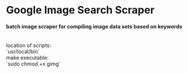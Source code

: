 # Google Image Search Scraper
#### batch image scraper for compiling image data sets based on keywords
<br>
location of scripts:<br>
`usr/local/bin`
<br>
make executable:<br>
`sudo chmod +x gimg`
<br>
